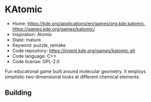 # KAtomic

- Home: https://kde.org/applications/en/games/org.kde.katomic, https://games.kde.org/games/katomic/
- Inspiration: Atomix
- State: mature
- Keyword: puzzle, remake
- Code repository: https://invent.kde.org/games/katomic.git
- Code language: C++
- Code license: GPL-2.0

Fun educational game built around molecular geometry. It employs simplistic two-dimensional looks at different chemical elements.

## Building
